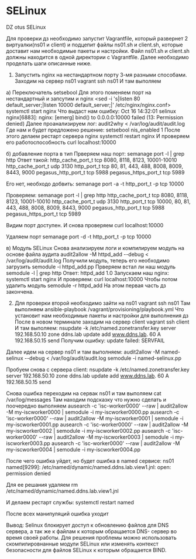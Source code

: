 # SELinux
DZ otus SELinux

Для проверки дз необходимо запустит Vagrantfile, который
развернет 2 виртуалки(ns01 и client) и подцепит файлы ns01.sh и client.sh, которые
доставит нам необходимые пакеты и настройки. Файл ns01.sh и client.sh должны
находится в одной директории с Vagrantfile. Далее необходимо
проделать шаги описанные ниже.

1. Запустить nginx на нестандартном порту 3-мя разными способами.
Заходим на сервер ns01
vagrant ssh ns01
И там выполяем

a) Переключатель setsebool
Для этого поменяем порт на нестандартный и запсутим и nginx
<sed -i 's|listen       80 default_server;|listen       10000 default_server;|' /etc/nginx/nginx.conf>
systemctl start nginx
Что выдаст нам ошибку:
Oct 16 14:32:01 selinux nginx[6883]: nginx: [emerg] bind() to 0.0.0.0:10000 failed (13: Permission denied)
Далее проанализируем лог:
audit2why < /var/log/audit/audit.log
Где нам и будет предложено решение:
setsebool nis_enabled 1
После этого делаем рестарт сервера nginx
systemctl restart nginx
И проверяем его работоспособность
curl localhost:10000

б) добавление порта в тип
Прверяем наш порт:
semanage port -l | grep http
Ответ такой:
http_cache_port_t              tcp      8080, 8118, 8123, 10001-10010
http_cache_port_t              udp      3130
http_port_t                    tcp      80, 81, 443, 488, 8008, 8009, 8443, 9000
pegasus_http_port_t            tcp      5988
pegasus_https_port_t           tcp      5989

Его нет, необходо добвить:
semanage port -a -t http_port_t -p tcp 10000

Проверяем:
semanage port -l | grep http
http_cache_port_t              tcp      8080, 8118, 8123, 10001-10010
http_cache_port_t              udp      3130
http_port_t                    tcp      10000, 80, 81, 443, 488, 8008, 8009, 8443, 9000
pegasus_http_port_t            tcp      5988
pegasus_https_port_t           tcp      5989

Видим порт доступен. И снова проверяем
curl localhost:10000

Удаляем порт 
semanage port -d -t http_port_t -p tcp 10000

в) Модуль SELinux
Снова анализируем логи и компилируем модуль на основе файла аудита
audit2allow -M httpd_add --debug < /var/log/audit/audit.log
Получили модуль, теперь его необходимо загрузить
semodule -i httpd_add.pp
Прверяем встал ли наш модуль
semodule -l | grep http
Ответ:
httpd_add       1.0
Запускаем наш nginx:
systemctl start nginx
И проверяем:
curl localhost:10000
Чтобы потом удалить модуль
semodule -r httpd_add
На этом первая часть дз закончена.

2. Для проверки второй необходимо зайти на ns01
vagrant ssh ns01
Там выполняем
ansible-playbook /vagrant/provisioning/playbook.yml
Что установит нам необходимые пакеты и настройки для выполнения дз
После в новом терминале заходим на сервер client
vagrant ssh client
И там выполяем:
nsupdate -k /etc/named.zonetransfer.key
server 192.168.50.10
zone ddns.lab
update add www.ddns.lab. 60 A 192.168.50.15
send
Получим ошибку:
update failed: SERVFAIL

Далее идем на сервер ns01 и там выполняем:
audit2allow -M named-selinux --debug  < /var/log/audit/audit.log
semodule -i named-selinux.pp

Пробуем снова с сервера client:
nsupdate -k /etc/named.zonetransfer.key
server 192.168.50.10
zone ddns.lab
update add www.ddns.lab. 60 A 192.168.50.15
send

Снова ошибка переходим на сервак ns01 и там выполяем
cat /var/log/messages
Там находим подсказку что нужно сделать и поочередно выполняем
ausearch -c 'isc-worker0000' --raw | audit2allow -M my-iscworker0000 | semodule -i my-iscworker0000.pp
ausearch -c 'isc-worker0000' --raw | audit2allow -M my-iscworker0001 | semodule -i my-iscworker0001.pp
ausearch -c 'isc-worker0000' --raw | audit2allow -M my-iscworker0002 | semodule -i my-iscworker0002.pp
ausearch -c 'isc-worker0000' --raw | audit2allow -M my-iscworker0003 | semodule -i my-iscworker0003.pp
ausearch -c 'isc-worker0000' --raw | audit2allow -M my-iscworker0004 | semodule -i my-iscworker0004.pp

После чего ошибка уйдет, но будет ошибка в named сервисе:
ns01 named[9299]: /etc/named/dynamic/named.ddns.lab.view1.jnl: open: permission denied

Для ее решания удаляем
rm /etc/named/dynamic/named.ddns.lab.view1.jnl

И делаем рестарт службы:
systemctl restart named

После всех манипуляций ошибка уходит

Вывод:
Selinux блокирует доступ к обновлению файлов для DNS сервера, а так же к файлам к которым обращается DNS-
сервер во время своей работы. 
Для решения проблемы можно использовать скомпилировнанные модули SELinux или изменять контекст безопасности
для файлов SELinux к которым обращается BIND.
